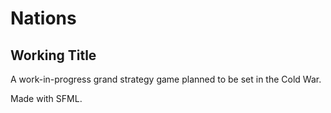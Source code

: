 # Nations
## Working Title

A work-in-progress grand strategy game planned to be set in the Cold War.

Made with SFML.
